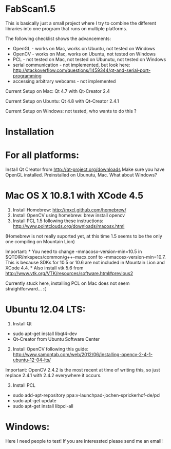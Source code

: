 FabScan1.5
==========

This is basically just a small project where I try to combine the different libraries into one program that runs on multiple platforms.

The following checklist shows the advancements:
    
* OpenGL - works on Mac, works on Ubuntu, not tested on Windows
* OpenCV - works on Mac, works on Ubuntu, not tested on Windows
* PCL - not tested on Mac, not tested on Ubunutu, not tested on Windows
* serial communication - not implemented, but look here: http://stackoverflow.com/questions/1459344/qt-and-serial-port-programming
* accessing arbitrary webcams - not implemented

Current Setup on Mac: Qt 4.7 with Qt-Creator 2.4

Current Setup on Ubuntu: Qt 4.8 with Qt-Creator 2.4.1

Current Setup on Windows: not tested, who wants to do this ?

Installation
===========

For all platforms:
==================

Install Qt Creator from http://qt-project.org/downloads
Make sure you have OpenGL installed. Preinstalled on Ubunutu, Mac. What about Windows?

Mac OS X 10.8.1 with XCode 4.5
==============================
1. Install Homebrew: http://mxcl.github.com/homebrew/
2. Install OpenCV using homebrew: brew install opencv
3. Install PCL 1.5 following these instructions: http://www.pointclouds.org/downloads/macosx.html

  (Homebrew is not really suported yet, at this time 1.5 seems to be the only one compiling on Mountain Lion)

  Important:
    * You need to change -mmacosx-version-min=10.5 in $QTDIR/mkspecs/common/g++-macx.conf to -mmacosx-version-min=10.7. This is because SDKs for 10.5 or 10.6 are not included in Mountain Lion and XCode 4.4.
    * Also install vtk 5.6 from http://www.vtk.org/VTK/resources/software.html#previous2
    
  Currently stuck here, installing PCL on Mac does not seem straightforward... :( 


Ubuntu 12.04 LTS:
=======
1. Install Qt
  * sudo apt-get install libqt4-dev
  * Qt-Creator from Ubuntu Software Center

2. Install OpenCV following this guide: http://www.samontab.com/web/2012/06/installing-opencv-2-4-1-ubuntu-12-04-lts/

  Important: OpenCV 2.4.2 is the most recent at time of writing this, so just replace 2.4.1 with 2.4.2 everywhere it occurs.
  
3. Install PCL
  * sudo add-apt-repository ppa:v-launchpad-jochen-sprickerhof-de/pcl
  * sudo apt-get update
  * sudo apt-get install libpcl-all

Windows:
========
 Here I need people to test! If you are interessted please send me an email!
